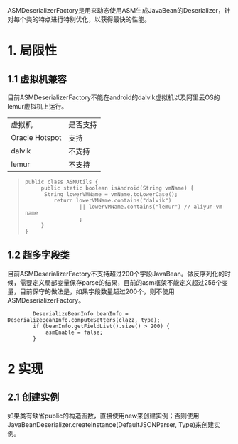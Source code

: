 ASMDeserializerFactory是用来动态使用ASM生成JavaBean的Deserializer，针对每个类的特点进行特别优化，以获得最快的性能。
# 1. 局限性
## 1.1 虚拟机兼容
目前ASMDeserializerFactory不能在android的dalvik虚拟机以及阿里云OS的lemur虚拟机上运行。
<table>
<tr><td>虚拟机</td><td>是否支持</td></tr>
<tr><td>Oracle Hotspot</td><td>支持</td></tr>
<tr><td>dalvik</td><td>不支持</td></tr>
<tr><td>lemur</td><td>不支持</td></tr>
</table>

>     public class ASMUtils {
>          public static boolean isAndroid(String vmName) {
>          	String lowerVMName = vmName.toLowerCase();
>              return lowerVMName.contains("dalvik") 
>                      || lowerVMName.contains("lemur") // aliyun-vm name
>                      ;
>          }
>     }

## 1.2 超多字段类
目前ASMDeserializerFactory不支持超过200个字段JavaBean。做反序列化的时候，需要定义局部变量保存parse的结果，目前的asm框架不能定义超过256个变量，目前保守的做法是，如果字段数量超过200个，则不使用ASMDeserializerFactory。

            DeserializeBeanInfo beanInfo = DeserializeBeanInfo.computeSetters(clazz, type);
            if (beanInfo.getFieldList().size() > 200) {
                asmEnable = false;
            }   


# 2 实现
## 2.1 创建实例
如果类有缺省public的构造函数，直接使用new来创建实例；否则使用JavaBeanDeserializer.createInstance(DefaultJSONParser, Type)来创建实例。